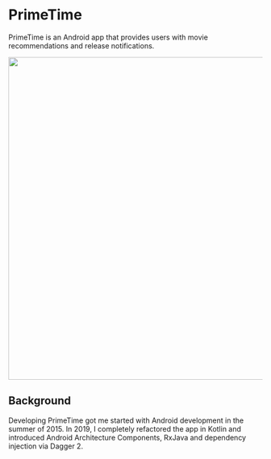 # PrimeTime
PrimeTime is an Android app that provides users with movie recommendations and release notifications. 

<img src="https://user-images.githubusercontent.com/11819826/58164919-081c1c80-7c87-11e9-8335-d349274d3384.png" width="640" />

## Background
Developing PrimeTime got me started with Android development in the summer of 2015. In 2019, I completely refactored the app in Kotlin and introduced Android Architecture Components, RxJava and dependency injection via Dagger 2.
